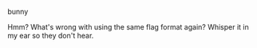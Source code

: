 bunny

Hmm? What's wrong with using the same flag format again? Whisper it in my ear so they don't hear.
